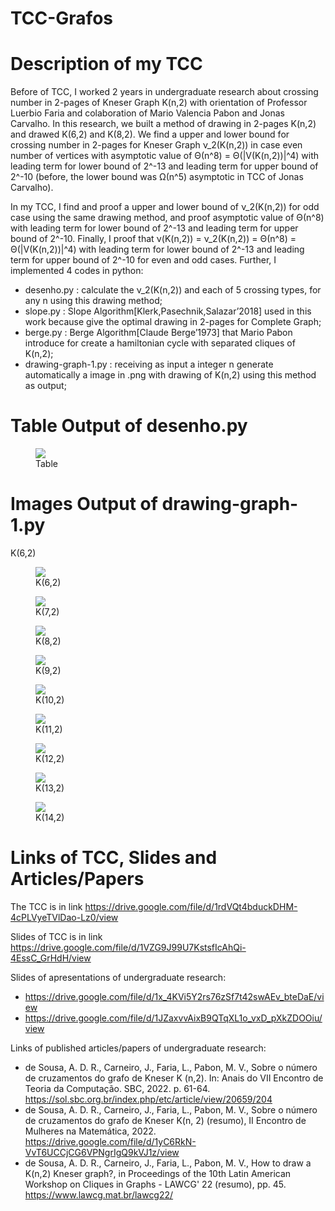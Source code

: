 # TCC-Grafos

# Description of my TCC

Before of TCC, I worked 2 years in undergraduate research about crossing number in 2-pages of Kneser Graph K(n,2) with orientation of Professor Luerbio Faria and colaboration of Mario Valencia Pabon and Jonas Carvalho.
In this research, we built a method of drawing in 2-pages K(n,2) and drawed K(6,2) and K(8,2). We find a upper and lower bound for crossing number in 2-pages for Kneser Graph &nu;_2(K(n,2)) in case even number of vertices with asymptotic value of &Theta;(n^8) = &Theta;(|V(K(n,2))|^4) with leading term for lower bound of 2^-13 and leading term for upper bound of 2^-10 (before, the lower bound was &Omega;(n^5) asymptotic in TCC of Jonas Carvalho).

In my TCC, I find and proof a upper and lower bound of &nu;_2(K(n,2)) for odd case using the same drawing method, and proof asymptotic value of &Theta;(n^8) with leading term for lower bound of 2^-13 and leading term for upper bound of 2^-10. Finally, I proof that &nu;(K(n,2)) = &nu;_2(K(n,2)) = &Theta;(n^8) = &Theta;(|V(K(n,2))|^4) with leading term for lower bound of 2^-13 and leading term for upper bound of 2^-10 for even and odd cases. Further, I implemented 4 codes in python:

- desenho.py : calculate the &nu;_2(K(n,2)) and each of 5 crossing types, for any n using this drawing method;
- slope.py : Slope Algorithm[Klerk,Pasechnik,Salazar’2018] used in this work because give the optimal drawing in 2-pages for Complete Graph;
- berge.py : Berge Algorithm[Claude Berge’1973] that Mario Pabon introduce for create a hamiltonian cycle with separated cliques of K(n,2);
- drawing-graph-1.py : receiving as input a integer n generate automatically a image in .png with drawing of K(n,2) using this method as output;

# Table Output of desenho.py

<figure>
	<img src="img/table.jpg">
	<figcaption>Table</figcaption>
</figure>

# Images Output of drawing-graph-1.py

K(6,2)
<figure>
	<img src="img/k62.jpg">
	<figcaption>K(6,2)</figcaption>
</figure>

<figure>
	<img src="img/k72.jpg">
	<figcaption>K(7,2)</figcaption>
</figure>

<figure>
	<img src="img/k82.jpg">
	<figcaption>K(8,2)</figcaption>
</figure>

<figure>
	<img src="img/k92.jpg">
	<figcaption>K(9,2)</figcaption>
</figure>

<figure>
	<img src="img/k102.jpg">
	<figcaption>K(10,2)</figcaption>
</figure>

<figure>
	<img src="img/k112.jpg">
	<figcaption>K(11,2)</figcaption>
</figure>

<figure>
	<img src="img/k122.jpg">
	<figcaption>K(12,2)</figcaption>
</figure>

<figure>
	<img src="img/k132.jpg">
	<figcaption>K(13,2)</figcaption>
</figure>

<figure>
	<img src="img/k142.jpg">
	<figcaption>K(14,2)</figcaption>
</figure>

# Links of TCC, Slides and Articles/Papers

The TCC is in link https://drive.google.com/file/d/1rdVQt4bduckDHM-4cPLVyeTVlDao-Lz0/view

Slides of TCC is in link https://drive.google.com/file/d/1VZG9J99U7KstsfIcAhQi-4EssC_GrHdH/view

Slides of apresentations of undergraduate research: 
- https://drive.google.com/file/d/1x_4KVi5Y2rs76zSf7t42swAEv_bteDaE/view
- https://drive.google.com/file/d/1JZaxvvAixB9QTqXL1o_vxD_pXkZDOOiu/view

Links of published articles/papers of undergraduate research:
- de Sousa, A. D. R., Carneiro, J., Faria, L., Pabon, M. V., Sobre o número de cruzamentos do grafo de Kneser K (n,2). In: Anais do VII Encontro de Teoria da Computação. SBC, 2022. p. 61-64. https://sol.sbc.org.br/index.php/etc/article/view/20659/204
- de Sousa, A. D. R., Carneiro, J., Faria, L., Pabon, M. V., Sobre o número de cruzamentos do grafo de Kneser K(n, 2) (resumo), II Encontro de Mulheres na Matemática, 2022. https://drive.google.com/file/d/1yC6RkN-VvT6UCCjCG6VPNgrIgQ9kVJ1z/view
- de Sousa, A. D. R., Carneiro, J., Faria, L., Pabon, M. V., How to draw a K(n,2) Kneser graph?, in Proceedings of the 10th Latin American Workshop on Cliques in Graphs - LAWCG' 22 (resumo), pp. 45. https://www.lawcg.mat.br/lawcg22/


